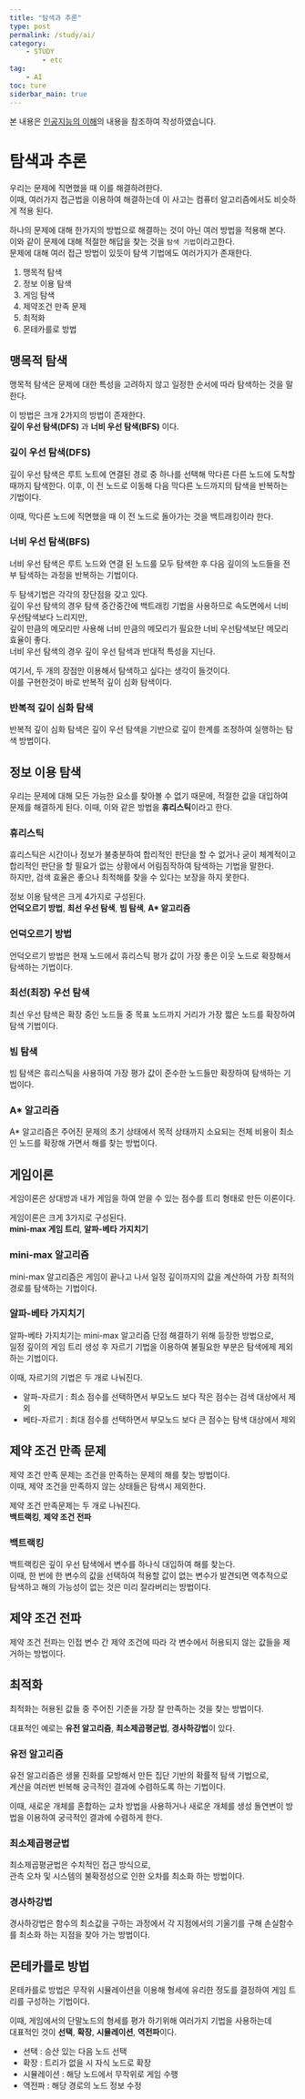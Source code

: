 ```yaml
---
title: "탐색과 추론"
type: post
permalink: /study/ai/
category: 
    - STUDY
        - etc
tag:
    - AI
toc: ture
siderbar_main: true
---
```

본 내용은 [인공지능의 이해](https://www.edwith.org/knusw-ai)의 내용을 참조하여 작성하였습니다.  

# 탐색과 추론
우리는 문제에 직면했을 때 이를 해결하려한다.  
이때, 여러가지 접근법을 이용하여 해결하는데 이 사고는 컴퓨터 알고리즘에서도 비슷하게 적용 된다.  

하나의 문제에 대해 한가지의 방법으로 해결하는 것이 아닌 여러 방법을 적용해 본다.  
이와 같이 문제에 대해 적절한 해답을 찾는 것을 `탐색 기법`이라고한다.  
문제에 대해 여러 접근 방법이 있듯이 탐색 기법에도 여러가지가 존재한다.  

1. 맹목적 탐색
2. 정보 이용 탐색
3. 게임 탐색
4. 제약조건 만족 문제
5. 최적화
6. 몬테카를로 방법

## 맹목적 탐색
맹목적 탐색은 문제에 대한 특성을 고려하지 않고 일정한 순서에 따라 탐색하는 것을 말한다.  

이 방법은 크개 2가지의 방법이 존재한다.   
**깊이 우선 탐색(DFS)** 과 **너비 우선 탐색(BFS)** 이다. 

### 깊이 우선 탐색(DFS)
깊이 우선 탐색은 루트 노트에 연결된 경로 중 하나를 선택해 막다른 다른 노드에 도착할 때까지 탐색한다. 이후, 이 전 노드로 이동해 다음 막다른 노드까지의 탐색을 반복하는 기법이다.  

이때, 막다른 노드에 직면했을 때 이 전 노드로 돌아가는 것을 백트래킹이라 한다.  

### 너비 우선 탐색(BFS)
너비 우선 탐색은 루트 노드와 연결 된 노드를 모두 탐색한 후 다음 깊이의 노드들을 전부 탐색하는 과정을 반복하는 기법이다.  

두 탐색기법은 각각의 장단점을 갖고 있다.  
깊이 우선 탐색의 경우 탐색 중간중간에 백트래킹 기법을 사용하므로 속도면에서 너비 우선탐색보다 느리지만,  
깊이 만큼의 메모리만 사용해 너비 만큼의 메모리가 필요한 너비 우선탐색보단 메모리 효율이 좋다.  
너비 우선 탐색의 경우 깊이 우선 탐색과 반대적 특성을 지닌다.  

여기서, 두 개의 장점만 이용해서 탐색하고 싶다는 생각이 들것이다.  
이를 구현한것이 바로  반복적 깊이 심화 탐색이다.  

### 반복적 깊이 심화 탐색
반복적 깊이 심화 탐색은 깊이 우선 탐색을 기반으로 깊이 한계를 조정하여 실행하는 탐색 방법이다. 

## 정보 이용 탐색
우리는 문제에 대해 모든 가능한 요소를 찾아볼 수 없기 때문에, 적절한 값을 대입하여 문제를 해결하게 된다.
이때, 이와 같은 방법을 **휴리스틱**이라고 한다.  

### 휴리스틱
휴리스틱은 시간이나 정보가 불충분하여 합리적인 판단을 할 수 없거나 굳이 체계적이고 합리적인 판단을 할 필요가 없는 상황에서 어림짐작하여 탐색하는 기법을 말한다.  
하지만, 검색 효율은 좋으나 최적해를 찾을 수 있다는 보장을 하지 못한다.  

정보 이용 탐색은 크게 4가지로 구성된다.  
**언덕오르기 방법**, **최선 우선 탐색**, **빔 탐색**, __A* 알고리즘__

### 언덕오르기 방법
언덕오르기 방법은 현재 노드에서 휴리스틱 평가 값이 가장 좋은 이웃 노드로 확장해서 탐색하는 기법이다. 

### 최선(최장) 우선 탐색
최선 우선 탐색은 확장 중인 노드들 중 목표 노드까지 거리가 가장 짧은 노드를 확장하여 탐색 기법이다.  

### 빔 탐색
빔 탐색은 휴리스틱을 사용하여 가장 평가 값이 준수한 노드들만 확장하여 탐색하는 기법이다.  

### A* 알고리즘
A* 알고리즘은 주어진 문제의 초기 상태에서 목적 상태까지 소요되는 전체 비용이 최소인 노드를 확장해 가면서 해를 찾는 방법이다.  

## 게임이론
게임이론은 상대방과 내가 게임을 하여 얻을 수 있는 점수를 트리 형태로 만든 이론이다.  

게임이론은 크게 3가지로 구성된다.  
**mini-max 게임 트리**, **알파-베타 가지치기**  

### mini-max 알고리즘
mini-max 알고리즘은 게임이 끝나고 나서 일정 깊이까지의 값을 계산하여 가장 최적의 경로를 탐색하는 기법이다.  

### 알파-베타 가지치기
알파-베타 가지치기는 mini-max 알고리즘 단점 해결하기 위해 등장한 방법으로,  
일정 깊이의 게임 트리 생성 후 자르기 기법을 이용하여 불필요한 부분은 탐색에제 제외하는 기법이다.  

이때, 자르기의 기법은 두 개로 나눠진다.  
- 알파-자르기 : 최소 점수를 선택하면서 부모노드 보다 작은 점수는 검색 대상에서 제외  
- 베타-자르기 : 최대 점수를 선택하면서 부모노드 보다 큰 점수는 탐색 대상에서 제외  

## 제약 조건 만족 문제
제약 조건 만족 문제는 조건을 만족하는 문제의 해를 찾는 방법이다.  
이때, 제약 조건을 만족하지 않는 상태들은 탐색시 제외한다.  

제약 조건 만족문제는 두 개로 나눠진다.  
**백트랙킹**, **제약 조건 전파**  

### 백트랙킹
백트랙킹은 깊이 우선 탐색에서 변수를 하나식 대입하여 해를 찾는다.  
이때, 한 번에 한 변수의 값을 선택하여 적용할 값이 없는 변수가 발견되면 역추적으로 탐색하고 해의 가능성이 없는 것은 미리 잘라버리는 방법이다.  

## 제약 조건 전파
제약 조건 전파는 인접 변수 간 제약 조건에 따라 각 변수에서 허용되지 않는 값들을 제거하는 방법이다.  

## 최적화
최적화는 허용된 값들 중 주어진 기준을 가장 잘 만족하는 것을 찾는 방법이다.  

대표적인 예로는 
**유전 알고리즘**, **최소제곱평균법**, **경사하강법**이 있다.  

### 유전 알고리즘
유전 알고리즘은 생물 진화를 모방해서 만든 집단 기반의 확률적 탐색 기법으로,   
계산을 여러번 반복해 궁극적인 결과에 수렴하도록 하는 기법이다. 

이때, 새로운 개체를 혼합하는 교차 방법을 사용하거나 새로운 개체를 생성 돌연변이 방법을 이용하여 궁극적인 결과에 수렴하게 한다.  

### 최소제곱평균법
최소제곱평균법은 수치적인 접근 방식으로,  
관측 오차 및 시스템의 불확정성으로 인한 오차를 최소화 하는 방법이다.  

### 경사하강법
경사하강법은 함수의 최소값을 구하는 과정에서 각 지점에서의 기울기를 구해 손실함수를 최소화 하는 지점을 찾아 가는 방법이다.  


## 몬테카를로 방법
몬테카를로 방법은 무작위 시뮬레이션을 이용해 형세에 유리한 정도를 결정하여 게임 트리를 구성하는 기법이다.  

이때, 게임에서의 단말노드의 형세를 평가 하기위해 여러가지 기법을 사용하는데  
대표적인 것이 **선택**, **확장**, **시뮬레이션**, **역전파**이다.

- 선택 : 승산 있는 다음 노드 선택
- 확장 : 트리가 없을 시 자식 노드로 확장
- 시뮬레이션 : 해당 노드에서 무작위로 게임 수행
- 역전파 : 해당 경로의 노드 정보 수정